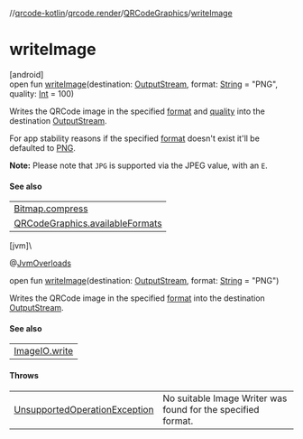 //[qrcode-kotlin](../../../index.md)/[qrcode.render](../index.md)/[QRCodeGraphics](index.md)/[writeImage](write-image.md)

# writeImage

[android]\
open fun [writeImage](write-image.md)(destination: [OutputStream](https://developer.android.com/reference/kotlin/java/io/OutputStream.html), format: [String](https://kotlinlang.org/api/latest/jvm/stdlib/kotlin/-string/index.html) = &quot;PNG&quot;, quality: [Int](https://kotlinlang.org/api/latest/jvm/stdlib/kotlin/-int/index.html) = 100)

Writes the QRCode image in the specified [format](write-image.md) and [quality](write-image.md) into the destination [OutputStream](https://developer.android.com/reference/kotlin/java/io/OutputStream.html).

For app stability reasons if the specified [format](write-image.md) doesn't exist it'll be defaulted to [PNG](https://developer.android.com/reference/kotlin/android/graphics/Bitmap.CompressFormat.html#PNG).

**Note:** Please note that `JPG` is supported via the JPEG value, with an `E`.

#### See also

| |
|---|
| [Bitmap.compress](https://developer.android.com/reference/kotlin/android/graphics/Bitmap.html#compress) |
| [QRCodeGraphics.availableFormats](available-formats.md) |

[jvm]\

@[JvmOverloads](https://kotlinlang.org/api/latest/jvm/stdlib/kotlin.jvm/-jvm-overloads/index.html)

open fun [writeImage](write-image.md)(destination: [OutputStream](https://developer.android.com/reference/kotlin/java/io/OutputStream.html), format: [String](https://kotlinlang.org/api/latest/jvm/stdlib/kotlin/-string/index.html) = &quot;PNG&quot;)

Writes the QRCode image in the specified [format](write-image.md) into the destination [OutputStream](https://developer.android.com/reference/kotlin/java/io/OutputStream.html).

#### See also

| |
|---|
| [ImageIO.write](https://docs.oracle.com/javase/8/docs/api/javax/imageio/ImageIO.html#write-java.awt.image.RenderedImage-kotlin.String-javax.imageio.stream.ImageOutputStream-) |

#### Throws

| | |
|---|---|
| [UnsupportedOperationException](https://kotlinlang.org/api/latest/jvm/stdlib/kotlin/-unsupported-operation-exception/index.html) | No suitable Image Writer was found for the specified format. |
